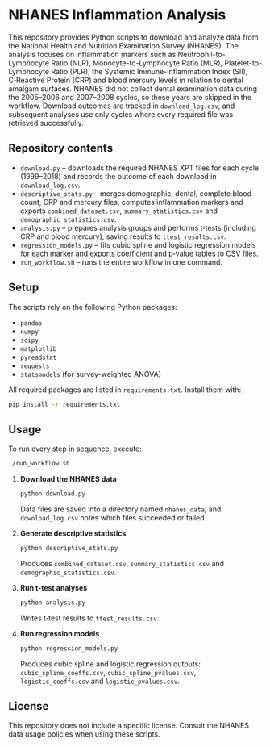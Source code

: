# NHANES Inflammation Analysis

This repository provides Python scripts to download and analyze data from the National Health and Nutrition Examination Survey (NHANES). The analysis focuses on inflammation markers such as Neutrophil-to-Lymphocyte Ratio (NLR), Monocyte-to-Lymphocyte Ratio (MLR), Platelet-to-Lymphocyte Ratio (PLR), the Systemic Immune-Inflammation Index (SII), C‑Reactive Protein (CRP) and blood mercury levels in relation to dental amalgam surfaces.
NHANES did not collect dental examination data during the 2005–2006 and 2007–2008 cycles, so these years are skipped in the workflow.
Download outcomes are tracked in `download_log.csv`, and subsequent analyses use only cycles where every required file was retrieved successfully.

## Repository contents

- `download.py` – downloads the required NHANES XPT files for each cycle (1999–2018) and records the outcome of each download in `download_log.csv`.
- `descriptive_stats.py` – merges demographic, dental, complete blood count, CRP and mercury files, computes inflammation markers and exports `combined_dataset.csv`, `summary_statistics.csv` and `demographic_statistics.csv`.
- `analysis.py` – prepares analysis groups and performs t‑tests (including CRP and blood mercury), saving results to `ttest_results.csv`.
- `regression_models.py` – fits cubic spline and logistic regression models for each marker and exports coefficient and p‑value tables to CSV files.
- `run_workflow.sh` – runs the entire workflow in one command.

## Setup

The scripts rely on the following Python packages:

- `pandas`
- `numpy`
- `scipy`
- `matplotlib`
- `pyreadstat`
- `requests`
- `statsmodels` (for survey-weighted ANOVA)

All required packages are listed in `requirements.txt`. Install them with:

```bash
pip install -r requirements.txt
```

## Usage

To run every step in sequence, execute:
```bash
./run_workflow.sh
```


1. **Download the NHANES data**

   ```bash
   python download.py
   ```
   Data files are saved into a directory named `nhanes_data`, and `download_log.csv` notes which files succeeded or failed.

2. **Generate descriptive statistics**

   ```bash
   python descriptive_stats.py
   ```
   Produces `combined_dataset.csv`, `summary_statistics.csv` and `demographic_statistics.csv`.

3. **Run t-test analyses**

   ```bash
   python analysis.py
   ```
   Writes t‑test results to `ttest_results.csv`.

4. **Run regression models**

   ```bash
   python regression_models.py
   ```
   Produces cubic spline and logistic regression outputs: `cubic_spline_coeffs.csv`, `cubic_spline_pvalues.csv`, `logistic_coeffs.csv` and `logistic_pvalues.csv`.

## License

This repository does not include a specific license. Consult the NHANES data usage policies when using these scripts.

